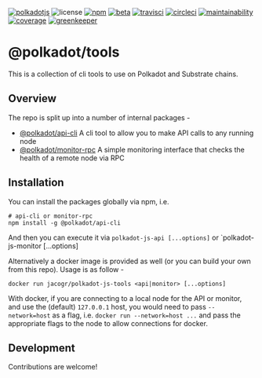 [![polkadotjs](https://img.shields.io/badge/polkadot-js-orange?style=for-the-badge)](https://polkadot.js.org)
![license](https://img.shields.io/badge/License-Apache%202.0-blue?label=&logo=apache&style=for-the-badge)
[![npm](https://img.shields.io/npm/v/@polkadot/api-cli?label=&logo=npm&style=for-the-badge)](https://www.npmjs.com/package/@polkadot/api-cli)
[![beta](https://img.shields.io/npm/v/@polkadot/api-cli/beta?label=&logo=npm&style=for-the-badge)](https://www.npmjs.com/package/@polkadot/api-cli)
[![travisci](https://img.shields.io/travis/com/polkadot-js/tools?label=&logo=travis&style=for-the-badge)](https://travis-ci.com/polkadot-js/tools)
[![circleci](https://img.shields.io/circleci/build/github/polkadot-js/tools/master?label=&logo=circleci&style=for-the-badge)](https://circleci.com/gh/polkadot-js/tools)
[![maintainability](https://img.shields.io/codeclimate/maintainability/polkadot-js/tools?label=&logo=code-climate&style=for-the-badge)](https://codeclimate.com/github/polkadot-js/tools/maintainability)
[![coverage](https://img.shields.io/coveralls/polkadot-js/tools?label=&logo=code-climate&style=for-the-badge)](https://coveralls.io/github/polkadot-js/tools?branch=master)
[![greenkeeper](https://img.shields.io/badge/greenkeeper-enabled-brightgreen?label=&logo=greenkeeper&style=for-the-badge)](https://greenkeeper.io/)

# @polkadot/tools

This is a collection of cli tools to use on Polkadot and Substrate chains.

## Overview

The repo is split up into a number of internal packages -

- [@polkadot/api-cli](packages/api-cli/) A cli tool to allow you to make API calls to any running node
- [@polkadot/monitor-rpc](packages/monitor-rpc/) A simple monitoring interface that checks the health of a remote node via RPC

## Installation

You can install the packages globally via npm, i.e.

```
# api-cli or monitor-rpc
npm install -g @polkadot/api-cli
```

And then you can execute it via `polkadot-js-api [...options]` or `polkadot-js-monitor [...options]

Alternatively a docker image is provided as well (or you can build your own from this repo). Usage is as follow -

```
docker run jacogr/polkadot-js-tools <api|monitor> [...options]
```

With docker, if you are connecting to a local node for the API or monitor, and use the (default) `127.0.0.1` host, you would need to pass `--network=host` as a flag, i.e. `docker run --network=host ...` and pass the appropriate flags to the node to allow connections for docker.

## Development

Contributions are welcome!
